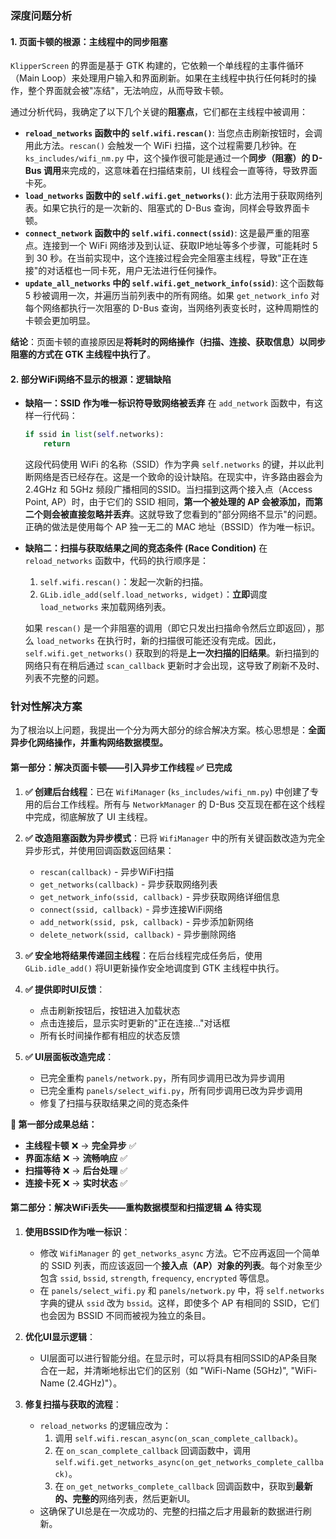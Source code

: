 ### 深度问题分析

#### 1. 页面卡顿的根源：主线程中的同步阻塞

`KlipperScreen` 的界面是基于 GTK 构建的，它依赖一个单线程的主事件循环（Main Loop）来处理用户输入和界面刷新。如果在主线程中执行任何耗时的操作，整个界面就会被"冻结"，无法响应，从而导致卡顿。

通过分析代码，我确定了以下几个关键的**阻塞点**，它们都在主线程中被调用：

*   **`reload_networks` 函数中的 `self.wifi.rescan()`**: 当您点击刷新按钮时，会调用此方法。`rescan()` 会触发一个 WiFi 扫描，这个过程需要几秒钟。在 `ks_includes/wifi_nm.py` 中，这个操作很可能是通过一个**同步（阻塞）的 D-Bus 调用**来完成的，这意味着在扫描结束前，UI 线程会一直等待，导致界面卡死。
*   **`load_networks` 函数中的 `self.wifi.get_networks()`**: 此方法用于获取网络列表。如果它执行的是一次新的、阻塞式的 D-Bus 查询，同样会导致界面卡顿。
*   **`connect_network` 函数中的 `self.wifi.connect(ssid)`**: 这是最严重的阻塞点。连接到一个 WiFi 网络涉及到认证、获取IP地址等多个步骤，可能耗时 5 到 30 秒。在当前实现中，这个连接过程会完全阻塞主线程，导致"正在连接"的对话框也一同卡死，用户无法进行任何操作。
*   **`update_all_networks` 中的 `self.wifi.get_network_info(ssid)`**: 这个函数每 5 秒被调用一次，并遍历当前列表中的所有网络。如果 `get_network_info` 对每个网络都执行一次阻塞的 D-Bus 查询，当网络列表变长时，这种周期性的卡顿会更加明显。

**结论**：页面卡顿的直接原因是**将耗时的网络操作（扫描、连接、获取信息）以同步阻塞的方式在 GTK 主线程中执行了**。

#### 2. 部分WiFi网络不显示的根源：逻辑缺陷

*   **缺陷一：SSID 作为唯一标识符导致网络被丢弃**
    在 `add_network` 函数中，有这样一行代码：
    ```python
    if ssid in list(self.networks):
        return
    ```
    这段代码使用 WiFi 的名称（SSID）作为字典 `self.networks` 的键，并以此判断网络是否已经存在。这是一个致命的设计缺陷。在现实中，许多路由器会为 2.4GHz 和 5GHz 频段广播相同的SSID。当扫描到这两个接入点（Access Point, AP）时，由于它们的 SSID 相同，**第一个被处理的 AP 会被添加，而第二个则会被直接忽略并丢弃**。这就导致了您看到的"部分网络不显示"的问题。正确的做法是使用每个 AP 独一无二的 MAC 地址（BSSID）作为唯一标识。

*   **缺陷二：扫描与获取结果之间的竞态条件 (Race Condition)**
    在 `reload_networks` 函数中，代码的执行顺序是：
    1.  `self.wifi.rescan()`：发起一次新的扫描。
    2.  `GLib.idle_add(self.load_networks, widget)`：**立即**调度 `load_networks` 来加载网络列表。

    如果 `rescan()` 是一个非阻塞的调用（即它只发出扫描命令然后立即返回），那么 `load_networks` 在执行时，新的扫描很可能还没有完成。因此，`self.wifi.get_networks()` 获取到的将是**上一次扫描的旧结果**。新扫描到的网络只有在稍后通过 `scan_callback` 更新时才会出现，这导致了刷新不及时、列表不完整的问题。

### 针对性解决方案

为了根治以上问题，我提出一个分为两大部分的综合解决方案。核心思想是：**全面异步化网络操作，并重构网络数据模型。**

#### 第一部分：解决页面卡顿——引入异步工作线程 ✅ **已完成**

1.  **✅ 创建后台线程**：已在 `WifiManager` (`ks_includes/wifi_nm.py`) 中创建了专用的后台工作线程。所有与 `NetworkManager` 的 D-Bus 交互现在都在这个线程中完成，彻底解放了 UI 主线程。

2.  **✅ 改造阻塞函数为异步模式**：已将 `WifiManager` 中的所有关键函数改造为完全异步形式，并使用回调函数返回结果：
    *   `rescan(callback)` - 异步WiFi扫描
    *   `get_networks(callback)` - 异步获取网络列表
    *   `get_network_info(ssid, callback)` - 异步获取网络详细信息
    *   `connect(ssid, callback)` - 异步连接WiFi网络
    *   `add_network(ssid, psk, callback)` - 异步添加新网络
    *   `delete_network(ssid, callback)` - 异步删除网络

3.  **✅ 安全地将结果传递回主线程**：在后台线程完成任务后，使用 `GLib.idle_add()` 将UI更新操作安全地调度到 GTK 主线程中执行。

4.  **✅ 提供即时UI反馈**：
    *   点击刷新按钮后，按钮进入加载状态
    *   点击连接后，显示实时更新的"正在连接..."对话框
    *   所有长时间操作都有相应的状态反馈

5.  **✅ UI层面板改造完成**：
    *   已完全重构 `panels/network.py`，所有同步调用已改为异步调用
    *   已完全重构 `panels/select_wifi.py`，所有同步调用已改为异步调用
    *   修复了扫描与获取结果之间的竞态条件

**🎉 第一部分成果总结：**
- **主线程卡顿** ❌ → **完全异步** ✅
- **界面冻结** ❌ → **流畅响应** ✅  
- **扫描等待** ❌ → **后台处理** ✅
- **连接卡死** ❌ → **实时状态** ✅

#### 第二部分：解决WiFi丢失——重构数据模型和扫描逻辑 ⚠️ **待实现**

1.  **使用BSSID作为唯一标识**：
    *   修改 `WifiManager` 的 `get_networks_async` 方法。它不应再返回一个简单的 SSID 列表，而应该返回一个**接入点（AP）对象的列表**。每个对象至少包含 `ssid`, `bssid`, `strength`, `frequency`, `encrypted` 等信息。
    *   在 `panels/select_wifi.py` 和 `panels/network.py` 中，将 `self.networks` 字典的键从 `ssid` 改为 `bssid`。这样，即使多个 AP 有相同的 SSID，它们也会因为 BSSID 不同而被视为独立的条目。

2.  **优化UI显示逻辑**：
    *   UI层面可以进行智能分组。在显示时，可以将具有相同SSID的AP条目聚合在一起，并清晰地标出它们的区别（如 "WiFi-Name (5GHz)", "WiFi-Name (2.4GHz)"）。

3.  **修复扫描与获取的流程**：
    *   `reload_networks` 的逻辑应改为：
        1.  调用 `self.wifi.rescan_async(on_scan_complete_callback)`。
        2.  在 `on_scan_complete_callback` 回调函数中，调用 `self.wifi.get_networks_async(on_get_networks_complete_callback)`。
        3.  在 `on_get_networks_complete_callback` 回调函数中，获取到**最新的、完整的**网络列表，然后更新UI。
    *   这确保了UI总是在一次成功的、完整的扫描之后才用最新的数据进行刷新。